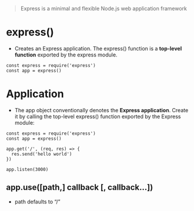 >Express is a minimal and flexible Node.js web application framework
# express()
* Creates an Express application. The express() function is a **top-level function** exported by the express module.
```
const express = require('express')
const app = express()
```
# Application
* The app object conventionally denotes the **Express application**. Create it by calling the top-level express() function exported by the Express module:
```
const express = require('express')
const app = express()

app.get('/', (req, res) => {
  res.send('hello world')
})

app.listen(3000)
```
## app.use([path,] callback [, callback...])
  * path defaults to “/”
